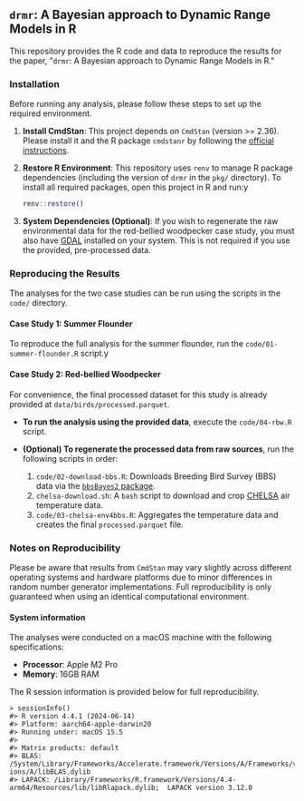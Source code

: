## `drmr`: A Bayesian approach to Dynamic Range Models in R

This repository provides the R code and data to reproduce the results for the
paper, "`drmr`: A Bayesian approach to Dynamic Range Models in R."


### Installation

Before running any analysis, please follow these steps to set up the required
environment.

1.  **Install CmdStan**: This project depends on `CmdStan` (version \>=
    2.36). Please install it and the R package `cmdstanr` by following the
    [official
    instructions](https://mc-stan.org/cmdstanr/articles/cmdstanr.html).

2.  **Restore R Environment**: This repository uses `renv` to manage R package
    dependencies (including the version of `drmr` in the `pkg/` directory). To
    install all required packages, open this project in R and run:y
    ```r
    renv::restore()
    ```

3.  **System Dependencies (Optional)**: If you wish to regenerate the raw
    environmental data for the red-bellied woodpecker case study, you must also
    have [GDAL](https://gdal.org/en/stable/) installed on your system. This is
    not required if you use the provided, pre-processed data.


### Reproducing the Results

The analyses for the two case studies can be run using the scripts in the
`code/` directory.

#### Case Study 1: Summer Flounder

To reproduce the full analysis for the summer flounder, run the
`code/01-summer-flounder.R` script.y


#### Case Study 2: Red-bellied Woodpecker

For convenience, the final processed dataset for this study is already provided
at `data/birds/processed.parquet`.

  * **To run the analysis using the provided data**, execute the `code/04-rbw.R`
    script.
  
  * **(Optional) To regenerate the processed data from raw sources**, run the
    following scripts in order:
    1.  `code/02-download-bbs.R`: Downloads Breeding Bird Survey (BBS) data via
        the [`bbsBayes2` package](https://github.com/bbsBayes/bbsBayes2).
    2.  `chelsa-download.sh`: A `bash` script to download and crop
        [CHELSA](https://chelsa-climate.org/) air temperature data.
    3.  `code/03-chelsa-env4bbs.R`: Aggregates the temperature data and creates
        the final `processed.parquet` file.


### Notes on Reproducibility

Please be aware that results from `CmdStan` may vary slightly across different
operating systems and hardware platforms due to minor differences in random
number generator implementations. Full reproducibility is only guaranteed when
using an identical computational environment.

#### System information

The analyses were conducted on a macOS machine with the following specifications:

  * **Processor**: Apple M2 Pro
  * **Memory**: 16GB RAM

The R session information is provided below for full reproducibility.
```
> sessionInfo()
#> R version 4.4.1 (2024-06-14)
#> Platform: aarch64-apple-darwin20
#> Running under: macOS 15.5
#>
#> Matrix products: default
#> BLAS:   /System/Library/Frameworks/Accelerate.framework/Versions/A/Frameworks/vecLib.framework/Vers#> ions/A/libBLAS.dylib 
#> LAPACK: /Library/Frameworks/R.framework/Versions/4.4-arm64/Resources/lib/libRlapack.dylib;  LAPACK version 3.12.0
```
